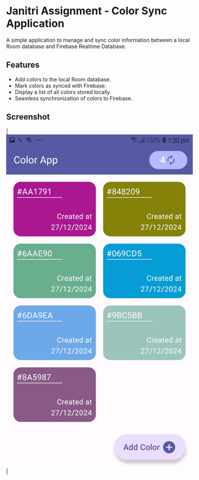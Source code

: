# Janitri Assignment - Color Sync Application

A simple application to manage and sync color information between a local Room database and Firebase Realtime Database.

## Features
- Add colors to the local Room database.
- Mark colors as synced with Firebase.
- Display a list of all colors stored locally.
- Seamless synchronization of colors to Firebase.

## Screenshot
|![Main Screen](JanitriAssignmentScreenshot.jpg)|
